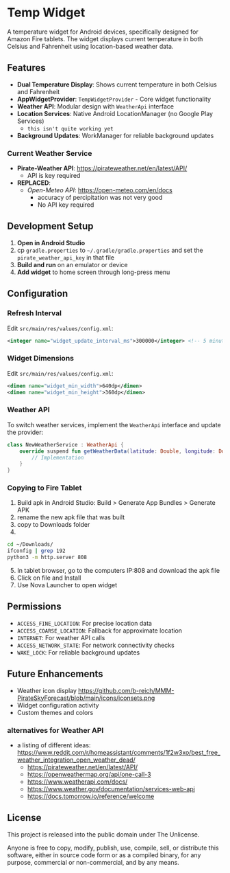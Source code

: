 # Temp Widget

A temperature widget for Android devices, specifically designed for Amazon Fire tablets. The widget displays current temperature in both Celsius and Fahrenheit using location-based weather data.

## Features

- **Dual Temperature Display**: Shows current temperature in both Celsius and Fahrenheit
- **AppWidgetProvider**: `TempWidgetProvider` - Core widget functionality
- **Weather API**: Modular design with `WeatherApi` interface
- **Location Services**: Native Android LocationManager (no Google Play Services)
    - `this isn't quite working yet`
- **Background Updates**: WorkManager for reliable background updates

### Current Weather Service
- **Pirate-Weather API**: https://pirateweather.net/en/latest/API/
    - API is key required
- **REPLACED**:
    - _Open-Meteo API_: https://open-meteo.com/en/docs
        - accuracy of percipitation was not very good
        - No API key required

## Development Setup

1. **Open in Android Studio**
2. cp `gradle.properties` to `~/.gradle/gradle.properties` and set the `pirate_weather_api_key` in that file
2. **Build and run** on an emulator or device
3. **Add widget** to home screen through long-press menu

## Configuration

### Refresh Interval
Edit `src/main/res/values/config.xml`:
```xml
<integer name="widget_update_interval_ms">300000</integer> <!-- 5 minutes -->
```

### Widget Dimensions
Edit `src/main/res/values/config.xml`:
```xml
<dimen name="widget_min_width">640dp</dimen>
<dimen name="widget_min_height">360dp</dimen>
```

### Weather API
To switch weather services, implement the `WeatherApi` interface and update the provider:
```kotlin
class NewWeatherService : WeatherApi {
    override suspend fun getWeatherData(latitude: Double, longitude: Double): WeatherResult {
        // Implementation
    }
}
```

### Copying to Fire Tablet

1. Build apk in Android Studio: Build > Generate App Bundles > Generate APK
2. rename the new apk file that was built
3. copy to Downloads folder
4.
```bash
cd ~/Downloads/
ifconfig | grep 192
python3 -m http.server 808
```
5. In tablet browser, go to the computers IP:808 and download the apk file
6. Click on file and Install
7. Use Nova Launcher to open widget

## Permissions

- `ACCESS_FINE_LOCATION`: For precise location data
- `ACCESS_COARSE_LOCATION`: Fallback for approximate location
- `INTERNET`: For weather API calls
- `ACCESS_NETWORK_STATE`: For network connectivity checks
- `WAKE_LOCK`: For reliable background updates

## Future Enhancements

- Weather icon display
    https://github.com/b-reich/MMM-PirateSkyForecast/blob/main/icons/iconsets.png
- Widget configuration activity
- Custom themes and colors

### alternatives for Weather API
- a listing of different ideas: https://www.reddit.com/r/homeassistant/comments/1f2w3xo/best_free_weather_integration_open_weather_dead/
	- https://pirateweather.net/en/latest/API/
	- https://openweathermap.org/api/one-call-3
	- https://www.weatherapi.com/docs/
	- https://www.weather.gov/documentation/services-web-api
	- https://docs.tomorrow.io/reference/welcome

## License

This project is released into the public domain under The Unlicense.

Anyone is free to copy, modify, publish, use, compile, sell, or distribute this software, either in source code form or as a compiled binary, for any purpose, commercial or non-commercial, and by any means.

